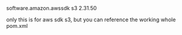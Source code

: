   <dependency>
            <groupId>software.amazon.awssdk</groupId>
            <artifactId>s3</artifactId>
            <version>2.31.50</version>
        </dependency>

only this is for aws sdk s3, but you can reference the working whole pom.xml